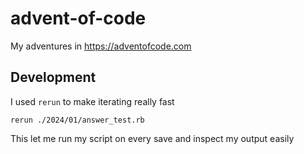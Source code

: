 # advent-of-code

My adventures in https://adventofcode.com

## Development

I used `rerun` to make iterating really fast

```
rerun ./2024/01/answer_test.rb
```

This let me run my script on every save and inspect my output easily
